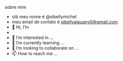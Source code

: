 sobre mim 
- olá meu nome é @sibellymichel
- meu email de contato é sibellyalauany0@gmail.com
- 👋 Hi, I’m
-
- 👀 I’m interested in ...
- 🌱 I’m currently learning ...
- 💞️ I’m looking to collaborate on ...
- 📫 How to reach me ...

<!---
sibellymichel/sibellymichel is a ✨ special ✨ repository because its `README.md` (this file) appears on your GitHub profile.
You can click the Preview link to take a look at your changes.
--->
